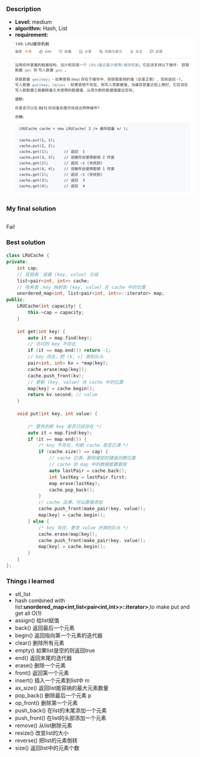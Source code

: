 ### Description

* **Level:** medium
* **algorithm:** Hash, List
* **requirement:**![](images/LRU.png)



### My final solution

```c++

```

Fail

### Best solution

```C++
class LRUCache {
private:
    int cap;
    // 双链表：装着 (key, value) 元组
    list<pair<int, int>> cache;
    // 哈希表：key 映射到 (key, value) 在 cache 中的位置
    unordered_map<int, list<pair<int, int>>::iterator> map;
public:
    LRUCache(int capacity) {
        this->cap = capacity; 
    }
    
    int get(int key) {
        auto it = map.find(key);
        // 访问的 key 不存在
        if (it == map.end()) return -1;
        // key 存在，把 (k, v) 换到队头
        pair<int, int> kv = *map[key];
        cache.erase(map[key]);
        cache.push_front(kv);
        // 更新 (key, value) 在 cache 中的位置
        map[key] = cache.begin();
        return kv.second; // value
    }
    
    void put(int key, int value) {

        /* 要先判断 key 是否已经存在 */ 
        auto it = map.find(key);
        if (it == map.end()) {
            /* key 不存在，判断 cache 是否已满 */ 
            if (cache.size() == cap) {
                // cache 已满，删除尾部的键值对腾位置
                // cache 和 map 中的数据都要删除
                auto lastPair = cache.back();
                int lastKey = lastPair.first;
                map.erase(lastKey);
                cache.pop_back();
            }
            // cache 没满，可以直接添加
            cache.push_front(make_pair(key, value));
            map[key] = cache.begin();
        } else {
            /* key 存在，更改 value 并换到队头 */
            cache.erase(map[key]);
            cache.push_front(make_pair(key, value));
            map[key] = cache.begin();
        }
    }
};
```



### Things i learned

* stl_list
* hash combined with list:**unordered_map<int,list<pair<int,int>>::iterator>**,to make put and get all O(1)
* assign() 给list赋值 
* back() 返回最后一个元素 
* begin() 返回指向第一个元素的迭代器 
* clear() 删除所有元素  
* empty() 如果list是空的则返回true  
* end() 返回末尾的迭代器  
* erase() 删除一个元素  
* front() 返回第一个元素 
* insert() 插入一个元素到list中  m
* ax_size() 返回list能容纳的最大元素数量 
* pop_back() 删除最后一个元素  p
* op_front() 删除第一个元素  
* push_back() 在list的末尾添加一个元素  
* push_front() 在list的头部添加一个元素 
* remove() 从list删除元素 
* resize() 改变list的大小  
* reverse() 把list的元素倒转  
* size() 返回list中的元素个数



















